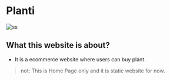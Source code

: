 # Planti
![ss](https://github.com/ShrikeshB/Planti/assets/105501579/9b11f5e9-cffb-432d-bb25-99d5a4393731)


## What this website is about?
* It is a ecommerce website where users can buy plant.

> not: This is Home Page only and it is static website for now.

